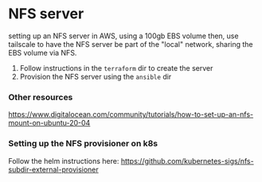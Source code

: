 # NFS server

setting up an NFS server in AWS, using a 100gb EBS volume
then, use tailscale to have the NFS server be part of the "local" network, sharing the EBS volume via NFS.

1. Follow instructions in the `terraform` dir to create the server
2. Provision the NFS server using the `ansible` dir

### Other resources

https://www.digitalocean.com/community/tutorials/how-to-set-up-an-nfs-mount-on-ubuntu-20-04

### Setting up the NFS provisioner on k8s

Follow the helm instructions here: https://github.com/kubernetes-sigs/nfs-subdir-external-provisioner
